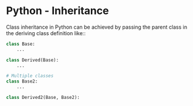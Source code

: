 # Python - Inheritance

Class inheritance in Python can be achieved by passing the parent class in the deriving class definition like::

```python
class Base:
    ...

class Derived(Base):
    ...

# Multiple classes
class Base2:
    ...

class Derived2(Base, Base2):
```
